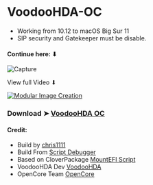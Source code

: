 # VoodooHDA-OC
- Working from 10.12 to macOS Big Sur 11
- SIP security and Gatekeeper must be disable.


#### Continue here: ⬇︎
![Capture ](https://user-images.githubusercontent.com/6248794/103315220-fd913f80-49f2-11eb-8c83-9c347004f4c3.png)


View full Video ⬇︎

[![Modular Image Creation](https://i.ibb.co/K5bFrB5/VIDEO.png)](https://youtu.be/GBDCQBqf4_k)


### Download  ➤ [VoodooHDA OC](https://github.com/chris1111/VoodooHDA-OC/releases/tag/V1)


#### Credit:
- Build by [chris1111](https://github.com/chris1111/)
- Build From [Script Debugger](https://latenightsw.com/)
- Based on CloverPackage [MountEFI Script](https://sourceforge.net/projects/cloverefiboot/)
- VoodooHDA Dev [VoodooHDA](https://sourceforge.net/p/voodoohda/code/HEAD/tree/)
- OpenCore Team [OpenCore](https://github.com/acidanthera/OpenCorePkg)


